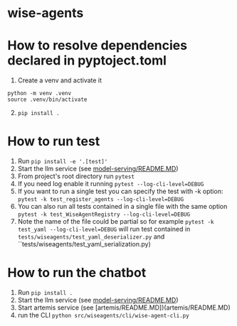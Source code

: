 # wise-agents

# How to resolve dependencies declared in pyptoject.toml

1. Create a venv and activate it
``` 
python -m venv .venv
source .venv/bin/activate
```
2. ``pip install .``


# How to run test

1. Run ``pip install -e '.[test]'``
2. Start the llm service (see [model-serving/README.MD](model-serving/README.MD))
3. From project's root directory run ``pytest``
4. If you need log enable it running ``pytest --log-cli-level=DEBUG``
5. If you want to run a single test you can specify the test with -k option: ``pytest -k test_register_agents --log-cli-level=DEBUG``
6. You can also run all tests contained in a single file with the same option ``pytest -k test_WiseAgentRegistry --log-cli-level=DEBUG``
7. Note the name of the file could be partial so for example ``pytest -k test_yaml --log-cli-level=DEBUG`` will run test contained in ``tests/wiseagents/test_yaml_deserializer.py`` and ``tests/wiseagents/test_yaml_serialization.py)



# How to run the chatbot
1. Run ``pip install .``
2. Start the llm service (see [model-serving/README.MD](model-serving/README.MD))
2. Start artemis service (see [artemis/README.MD])(artemis/README.MD)
3. run the CLI ``python src/wiseagents/cli/wise-agent-cli.py``